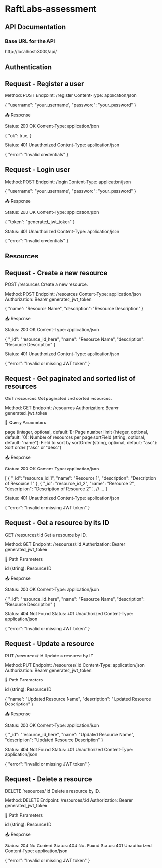 # RaftLabs-assessment

## API Documentation

### Base URL for the API

http://localhost:3000/api/

## Authentication

## Request - Register a user

Method: POST
Endpoint: /register
Content-Type: application/json

{
    "username": "your_username",
    "password": "your_password"
}

📤 Response

Status: 200 OK
Content-Type: application/json

{
    "ok": true,
}

Status: 401 Unauthorized
Content-Type: application/json

{
    "error": "Invalid credentials"
}

## Request - Login user

Method: POST
Endpoint: /login
Content-Type: application/json

{
    "username": "your_username",
    "password": "your_password"
}

📤 Response

Status: 200 OK
Content-Type: application/json

{
    "token": "generated_jwt_token"
}

Status: 401 Unauthorized
Content-Type: application/json

{
    "error": "Invalid credentials"
}

## Resources

## Request - Create a new resource

POST /resources
Create a new resource.

Method: POST
Endpoint: /resources
Content-Type: application/json
Authorization: Bearer generated_jwt_token

{
    "name": "Resource Name",
    "description": "Resource Description"
}

📤 Response

Status: 200 OK
Content-Type: application/json

{
    "_id": "resource_id_here",
    "name": "Resource Name",
    "description": "Resource Description"
}

Status: 401 Unauthorized
Content-Type: application/json

{
    "error": "Invalid or missing JWT token"
}

## Request - Get paginated and sorted list of resources

GET /resources
Get paginated and sorted resources.

Method: GET
Endpoint: /resources
Authorization: Bearer generated_jwt_token

📝 Query Parameters

page (integer, optional, default: 1): Page number
limit (integer, optional, default: 10): Number of resources per page
sortField (string, optional, default: "name"): Field to sort by
sortOrder (string, optional, default: "asc"): Sort order ("asc" or "desc")

📤 Response

Status: 200 OK
Content-Type: application/json

[
{
    "_id": "resource_id_1",
    "name": "Resource 1",
    "description": "Description of Resource 1"
},
{
    "_id": "resource_id_2",
    "name": "Resource 2",
    "description": "Description of Resource 2"
},
// ...
]

Status: 401 Unauthorized
Content-Type: application/json

{
    "error": "Invalid or missing JWT token"
}

## Request - Get a resource by its ID

GET /resources/:id
Get a resource by ID.

Method: GET
Endpoint: /resources/:id
Authorization: Bearer generated_jwt_token

📝 Path Parameters

id (string): Resource ID

📤 Response

Status: 200 OK
Content-Type: application/json

{
    "_id": "resource_id_here",
    "name": "Resource Name",
    "description": "Resource Description"
}

Status: 404 Not Found
Status: 401 Unauthorized
Content-Type: application/json

{
    "error": "Invalid or missing JWT token"
}

## Request - Update a resource

PUT /resources/:id
Update a resource by ID.

Method: PUT
Endpoint: /resources/:id
Content-Type: application/json
Authorization: Bearer generated_jwt_token

📝 Path Parameters

id (string): Resource ID

{
    "name": "Updated Resource Name",
    "description": "Updated Resource Description"
}

📤 Response

Status: 200 OK
Content-Type: application/json

{
    "_id": "resource_id_here",
    "name": "Updated Resource Name",
    "description": "Updated Resource Description"
}

Status: 404 Not Found
Status: 401 Unauthorized
Content-Type: application/json

{
    "error": "Invalid or missing JWT token"
}

## Request - Delete a resource

DELETE /resources/:id
Delete a resource by ID.

Method: DELETE
Endpoint: /resources/:id
Authorization: Bearer generated_jwt_token

📝 Path Parameters

id (string): Resource ID

📤 Response

Status: 204 No Content
Status: 404 Not Found
Status: 401 Unauthorized
Content-Type: application/json

{
    "error": "Invalid or missing JWT token"
}
